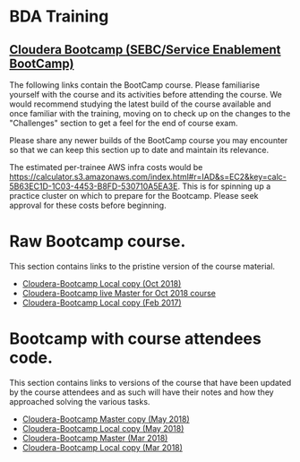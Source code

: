 # BDA Training
## [Cloudera Bootcamp (SEBC/Service Enablement BootCamp)](https://university.cloudera.com/instructor-led-training/cloudera-services-enablement-bootcamp)

The following links contain the BootCamp course. Please familiarise yourself with the course and its activities before attending the course. We would recommend studying the latest build of the course available and once familiar with the training, moving on to check up on the changes to the "Challenges" section to get a feel for the end of course exam.

Please share any newer builds of the BootCamp course you may encounter so that we can keep this section up to date and maintain its relevance.

The estimated per-trainee AWS infra costs would be https://calculator.s3.amazonaws.com/index.html#r=IAD&s=EC2&key=calc-5B63EC1D-1C03-4453-B8FD-530710A5EA3E. This is for spinning up a practice cluster on which to prepare for the Bootcamp. Please seek approval for these costs before beginning. 

# Raw Bootcamp course.
This section contains links to the pristine version of the course material.

- [Cloudera-Bootcamp Local copy (Oct 2018)](/Cloudera-Bootcamp/SEBC-October2018)
- [Cloudera-Bootcamp live Master for Oct 2018 course](https://github.com/rsiwicki/SEBC)
- [Cloudera-Bootcamp Local copy (Feb 2017)](/Cloudera-Bootcamp/SEBC-February2017)

# Bootcamp with course attendees code.
This section contains links to versions of the course that have been updated by the course attendees and as such will have their notes and how they approached solving the various tasks.
- [Cloudera-Bootcamp Master copy (May 2018)](https://github.com/doddys/SEBC)
- [Cloudera-Bootcamp Local copy (May 2018)](/Cloudera-Bootcamp/SEBC-May2018)
- [Cloudera-Bootcamp Master (Mar 2018)](https://github.com/AleNegrini/SEBC)
- [Cloudera-Bootcamp Local copy (Mar 2018)](/Cloudera-Bootcamp/SEBC-March2018)
